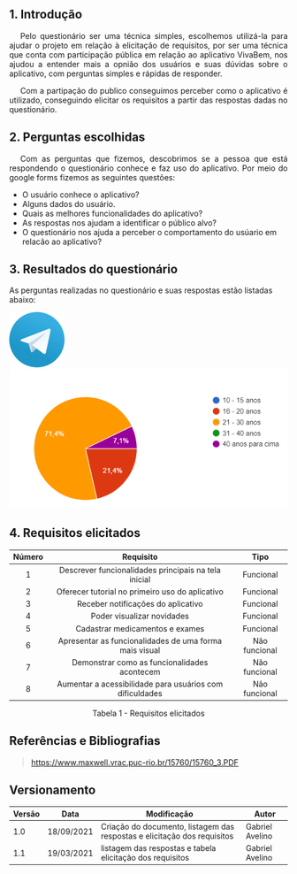 ## 1. Introdução 

<p style="text-indent: 20px; text-align: justify">
Pelo questionário ser uma técnica simples, escolhemos utilizá-la para ajudar o projeto em relação à elicitação de requisitos, por ser uma técnica que conta com participação pública em relação ao aplicativo VivaBem, nos ajudou a entender mais a opnião dos usuários e suas dúvidas sobre o aplicativo, com perguntas simples e rápidas de responder.
</p>



<p style="text-indent: 20px; text-align: justify">
Com a partipação do publico conseguimos perceber como o aplicativo é utilizado, conseguindo elicitar os requisitos a partir das respostas dadas no questionário.
</p>


## 2. Perguntas escolhidas

<p style="text-indent: 20px; text-align: justify">
Com as perguntas que fizemos, descobrimos se a pessoa que está respondendo o questionário conhece e faz uso do aplicativo. Por meio do <a>google forms</a> fizemos as seguintes questões:
</p>

- O usuário conhece o aplicativo?
- Alguns dados do usuário.
- Quais as melhores funcionalidades do aplicativo?
- As respostas nos ajudam a identificar o público alvo?
- O questionário nos ajuda a perceber o comportamento do usúario em relacão ao aplicativo?

## 3. Resultados do questionário
As perguntas realizadas no questionário e suas respostas estão listadas abaixo:

![Telegram](../img/TelegramLogo.png)
![idade](../img/qualsuaidade.png)
## 4. Requisitos elicitados

<center>

|Número | Requisito | Tipo |
|:--:|:--:|:--:|
| 1 | Descrever funcionalidades principais na tela inicial | Funcional |
| 2 | Oferecer tutorial no primeiro uso do aplicativo | Funcional |
| 3 | Receber notificações do aplicativo | Funcional |
| 4 | Poder visualizar novidades| Funcional |
| 5 | Cadastrar medicamentos e exames | Funcional |
| 6 | Apresentar as funcionalidades de uma forma mais visual | Não funcional |
| 7 | Demonstrar como as funcionalidades acontecem | Não funcional |
| 8 | Aumentar a acessibilidade para usuários com dificuldades | Não funcional|

<figcaption>Tabela 1 - Requisitos elicitados</figcaption>

</center>

## Referências e Bibliografias

>https://www.maxwell.vrac.puc-rio.br/15760/15760_3.PDF

## Versionamento
| Versão | Data | Modificação | Autor |
|--|--|--|--|
| 1.0 | 18/09/2021 | Criação do documento, listagem das respostas e elicitação dos requisitos | Gabriel Avelino |
| 1.1 | 19/03/2021 | listagem das respostas e  tabela elicitação dos requisitos | Gabriel Avelino |
